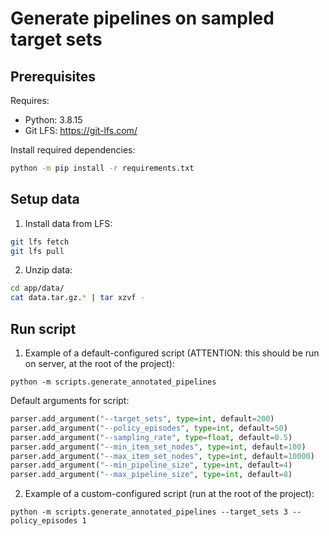 # Generate pipelines on sampled target sets

## Prerequisites

Requires:
- Python: 3.8.15
- Git LFS: https://git-lfs.com/

Install required dependencies:

```bash
python -m pip install -r requirements.txt
```

## Setup data 

1. Install data from LFS:

```bash
git lfs fetch
git lfs pull
```

2. Unzip data:

```bash
cd app/data/
cat data.tar.gz.* | tar xzvf -
```

## Run script

1. Example of a default-configured script (ATTENTION: this should be run on server, at the root of the project):

```shell
python -m scripts.generate_annotated_pipelines
```

Default arguments for script:

```python
parser.add_argument("--target_sets", type=int, default=200)
parser.add_argument("--policy_episodes", type=int, default=50)
parser.add_argument("--sampling_rate", type=float, default=0.5)
parser.add_argument("--min_item_set_nodes", type=int, default=100)
parser.add_argument("--max_item_set_nodes", type=int, default=10000)
parser.add_argument("--min_pipeline_size", type=int, default=4)
parser.add_argument("--max_pipeline_size", type=int, default=8)
```

2. Example of a custom-configured script (run at the root of the project):

```shell
python -m scripts.generate_annotated_pipelines --target_sets 3 --policy_episodes 1
```

